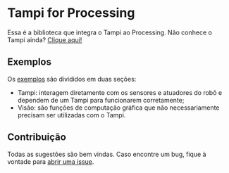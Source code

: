 # Tampi for Processing

Essa é a biblioteca que integra o Tampi ao Processing. Não conhece o Tampi ainda? [Clique aqui!](https://www.youtube.com/watch?v=1UAUWMKgPjU)

## Exemplos

Os [exemplos](https://github.com/mochetti/tampi_for_processing/tree/master/examples) são divididos em duas seções:

- Tampi: interagem diretamente com os sensores e atuadores do robô e dependem de um Tampi para funcionarem corretamente;
- Visão: são funções de computação gráfica que não necessariamente precisam ser utilizadas com o Tampi.

## Contribuição

Todas as sugestões são bem vindas. Caso encontre um bug, fique à vontade para [abrir uma issue](https://github.com/mochetti/tampi_for_processing/issues/new).
